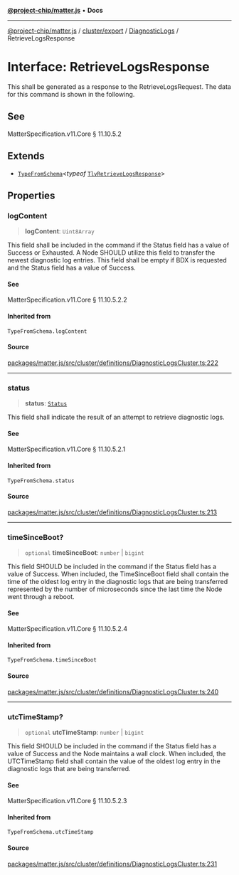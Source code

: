 [**@project-chip/matter.js**](../../../../../README.md) • **Docs**

***

[@project-chip/matter.js](../../../../../modules.md) / [cluster/export](../../../README.md) / [DiagnosticLogs](../README.md) / RetrieveLogsResponse

# Interface: RetrieveLogsResponse

This shall be generated as a response to the RetrieveLogsRequest. The data for this command is shown in the
following.

## See

MatterSpecification.v11.Core § 11.10.5.2

## Extends

- [`TypeFromSchema`](../../../../../tlv/export/README.md#typefromschemas)\<*typeof* [`TlvRetrieveLogsResponse`](../README.md#tlvretrievelogsresponse)\>

## Properties

### logContent

> **logContent**: `Uint8Array`

This field shall be included in the command if the Status field has a value of Success or Exhausted. A Node
SHOULD utilize this field to transfer the newest diagnostic log entries. This field shall be empty if BDX is
requested and the Status field has a value of Success.

#### See

MatterSpecification.v11.Core § 11.10.5.2.2

#### Inherited from

`TypeFromSchema.logContent`

#### Source

[packages/matter.js/src/cluster/definitions/DiagnosticLogsCluster.ts:222](https://github.com/project-chip/matter.js/blob/7a8cbb56b87d4ccf34bec5a9a95ab40a1711324f/packages/matter.js/src/cluster/definitions/DiagnosticLogsCluster.ts#L222)

***

### status

> **status**: [`Status`](../enumerations/Status.md)

This field shall indicate the result of an attempt to retrieve diagnostic logs.

#### See

MatterSpecification.v11.Core § 11.10.5.2.1

#### Inherited from

`TypeFromSchema.status`

#### Source

[packages/matter.js/src/cluster/definitions/DiagnosticLogsCluster.ts:213](https://github.com/project-chip/matter.js/blob/7a8cbb56b87d4ccf34bec5a9a95ab40a1711324f/packages/matter.js/src/cluster/definitions/DiagnosticLogsCluster.ts#L213)

***

### timeSinceBoot?

> `optional` **timeSinceBoot**: `number` \| `bigint`

This field SHOULD be included in the command if the Status field has a value of Success. When included, the
TimeSinceBoot field shall contain the time of the oldest log entry in the diagnostic logs that are being
transferred represented by the number of microseconds since the last time the Node went through a reboot.

#### See

MatterSpecification.v11.Core § 11.10.5.2.4

#### Inherited from

`TypeFromSchema.timeSinceBoot`

#### Source

[packages/matter.js/src/cluster/definitions/DiagnosticLogsCluster.ts:240](https://github.com/project-chip/matter.js/blob/7a8cbb56b87d4ccf34bec5a9a95ab40a1711324f/packages/matter.js/src/cluster/definitions/DiagnosticLogsCluster.ts#L240)

***

### utcTimeStamp?

> `optional` **utcTimeStamp**: `number` \| `bigint`

This field SHOULD be included in the command if the Status field has a value of Success and the Node
maintains a wall clock. When included, the UTCTimeStamp field shall contain the value of the oldest log
entry in the diagnostic logs that are being transferred.

#### See

MatterSpecification.v11.Core § 11.10.5.2.3

#### Inherited from

`TypeFromSchema.utcTimeStamp`

#### Source

[packages/matter.js/src/cluster/definitions/DiagnosticLogsCluster.ts:231](https://github.com/project-chip/matter.js/blob/7a8cbb56b87d4ccf34bec5a9a95ab40a1711324f/packages/matter.js/src/cluster/definitions/DiagnosticLogsCluster.ts#L231)
